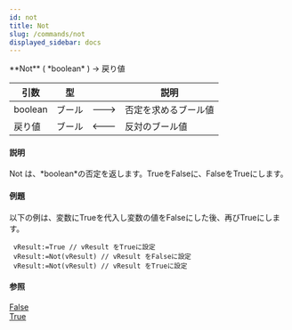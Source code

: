 ```yaml
---
id: not
title: Not
slug: /commands/not
displayed_sidebar: docs
---
```


<!--REF #_command_.Not.Syntax-->**Not** ( *boolean* ) -> 戻り値<!-- END REF-->
<!--REF #_command_.Not.Params-->
| 引数 | 型 |  | 説明 |
| --- | --- | --- | --- |
| boolean | ブール | &#x1F852; | 否定を求めるブール値 |
| 戻り値 | ブール | &#x1F850; | 反対のブール値 |

<!-- END REF-->

#### 説明 

<!--REF #_command_.Not.Summary-->Not は、*boolean*の否定を返します。<!-- END REF-->TrueをFalseに、FalseをTrueにします。

#### 例題 

以下の例は、変数にTrueを代入し変数の値をFalseにした後、再びTrueにします。

```4d
 vResult:=True // vResult をTrueに設定
 vResult:=Not(vResult) // vResult をFalseに設定
 vResult:=Not(vResult) // vResult をTrueに設定
```

#### 参照 

[False](false.md)  
[True](true.md)  